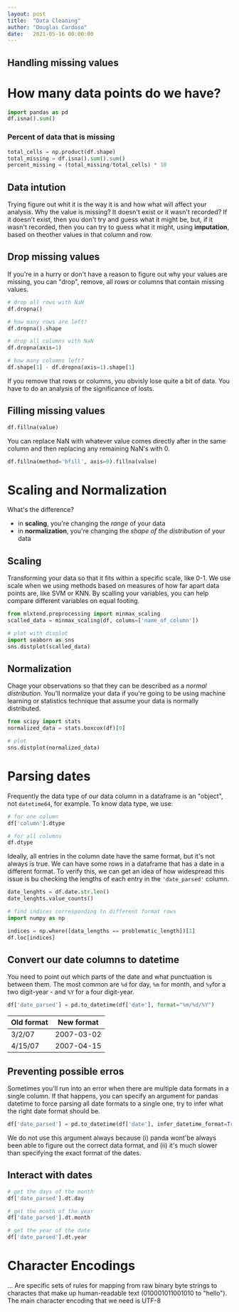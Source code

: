 ```yaml
---
layout: post
title:  "Data Cleaning"
author: "Douglas Cardoso"
date:   2021-05-16 00:00:00
---
```


## Handling missing values
# How many data points do we  have?

```python
import pandas as pd
df.isna().sum()
```

### Percent of data that is missing
```python 
total_cells = np.product(df.shape)
total_missing = df.isna().sum().sum()
percent_missing = (total_missing/total_cells) * 10
```

## Data intution
Trying figure out whit it is the way it is and how what will affect your analysis. Why the value is missing? It doesn't exist or it wasn't recorded? If it doesn't exist, then you don't try and guess what it might be, but, if it wasn't recorded, then you can try to guess what it might, using **imputation**, based on theother values in that column and row.  

## Drop missing values 
If you're in a hurry or don't have a reason to figure out why your values are missing, you can "drop", remove,  all rows or columns that contain missing values.

```python
# drop all rows with NaN
df.dropna()

# how many rows are left?
df.dropna().shape

# drop all columns with NaN
df.dropna(axis=1) 

# how many columns left?
df.shape[1] - df.dropna(axis=1).shape[1]
```

If you remove that rows or columns, you obvisly lose quite a bit of data. You have to do an analysis of the significance of losts.

## Filling missing values

```python 
df.fillna(value)
```

You can replace NaN with whatever value comes directly after in the same column and then replacing any remaining NaN's with 0.

```python
df.fillna(method='bfill', axis=0).fillna(value)
```
 
# Scaling and Normalization
What's the difference? 
* in **scaling**, you're changing the *range* of your data
* in **normalization**, you're changing the *shape of the distribution* of your data

## Scaling
Transforming your data so that it fits within a specific scale, like 0-1. We use scale when we using methods based on measures of how far apart data points are, like SVM or KNN. By scalling your variables, you can help compare different variables on equal footing.

```python
from mlxtend.preprocessing import minmax_scaling
scalled_data = minmax_scaling(df, colums=['name_of_column'])

# plot with displot
import seaborn as sns
sns.distplot(scalled_data)
```
## Normalization
Chage your observations so that they can be described as a *normal distribution*. You'll normalize your data if you're going to be using machine learning or statistics technique that assume your data is normally distributed.

```python
from scipy import stats
normalized_data = stats.boxcox(df)[0]

# plot
sns.distplot(normalized_data)
``` 
# Parsing dates 
Frequently the data type of our data column in a dataframe is an "object", not `datetime64`, for example. To know data type, we use:

```python
# for one column
df['column'].dtype

# for all columns
df.dtype
```
Ideally, all entries in the column date have the same format, but it's not always is true. We can have some rows in a dataframe that has a date in a different format. To verify this, we can get an idea of how widespread this issue is bu checking the lengths of each entry in the `'date_parsed'` column.

```python
date_lenghts = df.date.str.len()
date_lenghts.value_counts()

# find indices corresponding to different format rows
import numpy as np

indices = np.where([data_lengths == problematic_length])[1]
df.loc[indices]
```
## Convert our date columns to datetime
You need to point out which parts of the date and what punctuation is between them. The most common are `%d` for day, `%m` for month, and `%y`for a two digit-year - and `%Y` for a four digit-year.

```python
df['date_parsed'] = pd.to_datetime(df['date'], format="%m/%d/%Y")
``` 

|Old format|New format|
|----------|----------|		
|3/2/07    |2007-03-02|
|4/15/07   |2007-04-15|

## Preventing possible erros
Sometimes you'll run into an error when there are multiple data formats in a single column. If that happens, you can specify an argument for pandas datetime to force parsing all date formats to a single one, try to infer what the right date format should be.

```python
df['date_parsed'] = pd.to_datetime(df['date'], infer_datetime_format=True)
``` 
We do not use this argument always because (i) panda wont'be always been able to figure out the correct data format, and (ii) it's much slower than specifying the exact format of the dates.

## Interact with dates

```python
# get the days of the month
df['date_parsed'].dt.day

# get the month of the year
df['date_parsed'].dt.month

# get the year of the date
df['date_parsed'].dt.year
```

# Character Encodings
... Are specific sets of rules for mapping from raw binary byte strings to charactes that make up human-readable text (010001011001010 to "hello"). The main character encoding that we need is UTF-8

